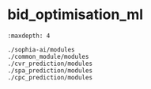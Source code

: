 # bid_optimisation_ml

```{toctree}
:maxdepth: 4

./sophia-ai/modules
./common_module/modules
./cvr_prediction/modules
./spa_prediction/modules
./cpc_prediction/modules

```